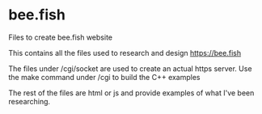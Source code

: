 # bee.fish
Files to create bee.fish website

This contains all the files used to research and design https://bee.fish

The files under /cgi/socket are used to create an actual https server.
Use the make command under /cgi to build the C++ examples

The rest of the files are html or js and provide examples of what I've been researching.

